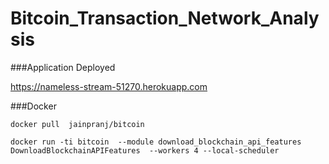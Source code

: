 # Bitcoin_Transaction_Network_Analysis

###Application Deployed


https://nameless-stream-51270.herokuapp.com


###Docker 

```docker pull  jainpranj/bitcoin```

``docker run -ti bitcoin  --module download_blockchain_api_features  DownloadBlockchainAPIFeatures  --workers 4 --local-scheduler``
